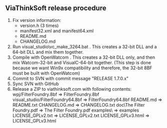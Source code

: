 
ViaThinkSoft release procedure
------------------------------

1. Fix version information:
	- version.h (3 times)
	- manifest32.xml and manifest64.xml
	- README.md
	- CHANGELOG.md
2. Run visual_studio\vc_make_3264.bat . This creates a 32-bit DLL and a 64-bit DLL and mix them together.
3. Compile with OpenWatcom . This creates a 32-bit DLL only, and then mix Watcom-32-bit and VisualC-64-bit together. (This step is done because we want Win9x compatibility and therefore, the 32-bit 8BF must be built with OpenWatcom)
4. Commit to SVN with commit message "RELEASE 1.7.0.x"
5. Sync SVN with GitHub
6. Release a ZIP to viathinksoft.com with following contents:
	wpj/FilterFoundry.8bf             => FilterFoundry.8bf
	visual_studio/FilterFoundry64.8bf => FilterFoundry64.8bf
	README.md                         => README.txt
	CHANGELOG.md                      => CHANGELOG.txt
	doc\The Filter Foundry.pdf        => The Filter Foundry.pdf
	examples\                         => examples\
	LICENSE_GPLv2.txt                 => LICENSE_GPLv2.txt
	LICENSE_GPLv3.html                => LICENSE_GPLv3.html

